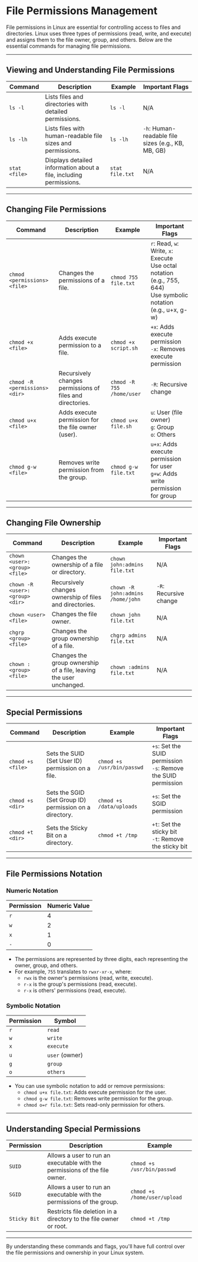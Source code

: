 # File Permissions Management

File permissions in Linux are essential for controlling access to files and directories. Linux uses three types of permissions (read, write, and execute) and assigns them to the file owner, group, and others. Below are the essential commands for managing file permissions.

---

## Viewing and Understanding File Permissions

| Command       | Description                                                        | Example         | Important Flags                                    |
| ------------- | ------------------------------------------------------------------ | --------------- | -------------------------------------------------- |
| `ls -l`       | Lists files and directories with detailed permissions.             | `ls -l`         | N/A                                                |
| `ls -lh`      | Lists files with human-readable file sizes and permissions.        | `ls -lh`        | `-h`: Human-readable file sizes (e.g., KB, MB, GB) |
| `stat <file>` | Displays detailed information about a file, including permissions. | `stat file.txt` | N/A                                                |

---

## Changing File Permissions

| Command                        | Description                                               | Example                   | Important Flags                                                                                                      |
| ------------------------------ | --------------------------------------------------------- | ------------------------- | -------------------------------------------------------------------------------------------------------------------- |
| `chmod <permissions> <file>`   | Changes the permissions of a file.                        | `chmod 755 file.txt`      | `r`: Read, `w`: Write, `x`: Execute<br>Use octal notation (e.g., 755, 644)<br>Use symbolic notation (e.g., u+x, g-w) |
| `chmod +x <file>`              | Adds execute permission to a file.                        | `chmod +x script.sh`      | `+x`: Adds execute permission<br>`-x`: Removes execute permission                                                    |
| `chmod -R <permissions> <dir>` | Recursively changes permissions of files and directories. | `chmod -R 755 /home/user` | `-R`: Recursive change                                                                                               |
| `chmod u+x <file>`             | Adds execute permission for the file owner (user).        | `chmod u+x file.sh`       | `u`: User (file owner)<br>`g`: Group<br>`o`: Others                                                                  |
| `chmod g-w <file>`             | Removes write permission from the group.                  | `chmod g-w file.txt`      | `u+x`: Adds execute permission for user<br>`g+w`: Adds write permission for group                                    |

---

## Changing File Ownership

| Command                         | Description                                                        | Example                           | Important Flags        |
| ------------------------------- | ------------------------------------------------------------------ | --------------------------------- | ---------------------- |
| `chown <user>:<group> <file>`   | Changes the ownership of a file or directory.                      | `chown john:admins file.txt`      | N/A                    |
| `chown -R <user>:<group> <dir>` | Recursively changes ownership of files and directories.            | `chown -R john:admins /home/john` | `-R`: Recursive change |
| `chown <user> <file>`           | Changes the file owner.                                            | `chown john file.txt`             | N/A                    |
| `chgrp <group> <file>`          | Changes the group ownership of a file.                             | `chgrp admins file.txt`           | N/A                    |
| `chown :<group> <file>`         | Changes the group ownership of a file, leaving the user unchanged. | `chown :admins file.txt`          | N/A                    |

---

## Special Permissions

| Command           | Description                                             | Example                    | Important Flags                                                   |
| ----------------- | ------------------------------------------------------- | -------------------------- | ----------------------------------------------------------------- |
| `chmod +s <file>` | Sets the SUID (Set User ID) permission on a file.       | `chmod +s /usr/bin/passwd` | `+s`: Set the SUID permission<br>`-s`: Remove the SUID permission |
| `chmod +s <dir>`  | Sets the SGID (Set Group ID) permission on a directory. | `chmod +s /data/uploads`   | `+s`: Set the SGID permission                                     |
| `chmod +t <dir>`  | Sets the Sticky Bit on a directory.                     | `chmod +t /tmp`            | `+t`: Set the sticky bit<br>`-t`: Remove the sticky bit           |

---

## File Permissions Notation

### Numeric Notation

| Permission | Numeric Value |
| ---------- | ------------- |
| `r`        | 4             |
| `w`        | 2             |
| `x`        | 1             |
| `-`        | 0             |

- The permissions are represented by three digits, each representing the owner, group, and others.
- For example, `755` translates to `rwxr-xr-x`, where:
  - `rwx` is the owner's permissions (read, write, execute).
  - `r-x` is the group's permissions (read, execute).
  - `r-x` is others' permissions (read, execute).

### Symbolic Notation

| Permission | Symbol         |
| ---------- | -------------- |
| `r`        | `read`         |
| `w`        | `write`        |
| `x`        | `execute`      |
| `u`        | `user` (owner) |
| `g`        | `group`        |
| `o`        | `others`       |

- You can use symbolic notation to add or remove permissions:
  - `chmod u+x file.txt`: Adds execute permission for the user.
  - `chmod g-w file.txt`: Removes write permission for the group.
  - `chmod o=r file.txt`: Sets read-only permission for others.

---

## Understanding Special Permissions

| Permission   | Description                                                                | Example                      |
| ------------ | -------------------------------------------------------------------------- | ---------------------------- |
| `SUID`       | Allows a user to run an executable with the permissions of the file owner. | `chmod +s /usr/bin/passwd`   |
| `SGID`       | Allows a user to run an executable with the permissions of the group.      | `chmod +s /home/user/upload` |
| `Sticky Bit` | Restricts file deletion in a directory to the file owner or root.          | `chmod +t /tmp`              |

---

By understanding these commands and flags, you'll have full control over the file permissions and ownership in your Linux system.
